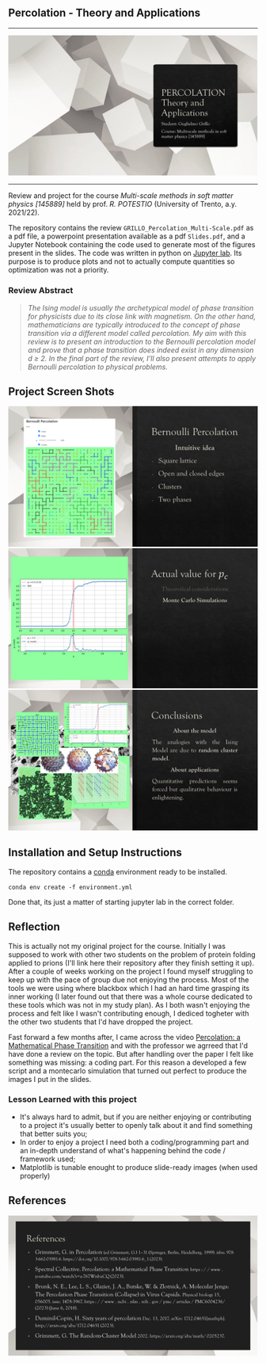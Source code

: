 ## Percolation - Theory and Applications
---
![](images/frontpage.png)

---
Review and project for the course _Multi-scale methods in soft matter physics [145889]_ held by prof. _R. POTESTIO_ (University of Trento, a.y. 2021/22).


The repository contains the review `GRILLO_Percolation_Multi-Scale.pdf` as a pdf file, a powerpoint presentation available as a pdf `Slides.pdf`, and a Jupyter Notebook containing the code used to generate most of the figures present in the slides. The code was written in python on [Jupyter lab](https://jupyter.org/). Its purpose is to produce plots and not to actually compute quantities so optimization was not a priority.

### Review Abstract
> _The Ising model is usually the archetypical model of phase transition for physicists due to its close link with magnetism. On the other hand, mathematicians are typically introduced to the concept of phase transition via a different model called percolation. My aim with this review is to present an introduction to the Bernoulli percolation model and prove that a phase transition does indeed exist in any dimension d ≥ 2. In the final part of the review, I’ll also present attempts to apply Bernoulli percolation to physical problems._


## Project Screen Shots
![](images/be_percolation.png)
![](images/monte_carlo.png)
![](images/conclusions.png)


## Installation and Setup Instructions
The repository contains a [conda](https://docs.conda.io/en/latest/) environment ready to be installed.
```
conda env create -f environment.yml
```
Done that, its just a matter of starting jupyter lab in the correct folder.


## Reflection
This is actually not my original project for the course. Initially I was supposed to work with other two students on the problem of protein folding applied to prions (I'll link here their repository after they finish setting it up). After a couple of weeks working on the project I found myself struggling to keep up with the pace of group due not enjoying the process. Most of the tools we were using where blackbox which I had an hard time grasping its inner working (I later found out that there was a whole course dedicated to these tools which was not in my study plan). As I both wasn't enjoying the process and felt like I wasn't contributing enough, I dediced togheter with the other two students that I'd have dropped the project.  

Fast forward a few months after, I came across the video  [Percolation: a Mathematical Phase Transition](https://www.youtube.com/watch?v=a-767WnbaCQ) and with the professor we agrreed that I'd have done a review on the topic. But after handling over the paper I felt like something was missing: a coding part. For this reason a developed a few script and a montecarlo simulation that turned out perfect to produce the images I put in the slides.

### Lesson Learned with this project
- It's always hard to admit, but if you are neither enjoying or contributing to a project it's usually better to openly talk about it and find something that better suits you;
- In order to enjoy a project I need both a coding/programming part and an in-depth understand of what's happening behind the code / framework used;
- Matplotlib is tunable enought to produce slide-ready images (when used properly)

## References
![](images/references.png)